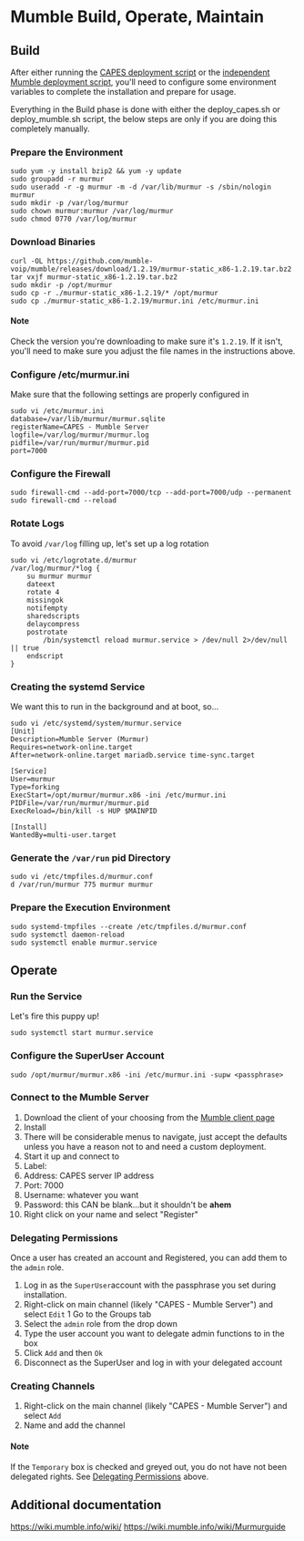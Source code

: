 # Mumble Build, Operate, Maintain

## Build
After either running the [CAPES deployment script](../deploy_capes.sh) or the [independent Mumble deployment script](deploy_mumble.sh), you'll need to configure some environment variables to complete the installation and prepare for usage.

Everything in the Build phase is done with either the deploy_capes.sh or deploy_mumble.sh script, the below steps are only if you are doing this completely manually.

### Prepare the Environment
```
sudo yum -y install bzip2 && yum -y update
sudo groupadd -r murmur
sudo useradd -r -g murmur -m -d /var/lib/murmur -s /sbin/nologin murmur
sudo mkdir -p /var/log/murmur
sudo chown murmur:murmur /var/log/murmur
sudo chmod 0770 /var/log/murmur
```

### Download Binaries
```
curl -OL https://github.com/mumble-voip/mumble/releases/download/1.2.19/murmur-static_x86-1.2.19.tar.bz2
tar vxjf murmur-static_x86-1.2.19.tar.bz2
sudo mkdir -p /opt/murmur
sudo cp -r ./murmur-static_x86-1.2.19/* /opt/murmur
sudo cp ./murmur-static_x86-1.2.19/murmur.ini /etc/murmur.ini
```
#### Note
Check the version you're downloading to make sure it's `1.2.19`. If it isn't, you'll need to make sure you adjust the file names in the instructions above.

### Configure /etc/murmur.ini
Make sure that the following settings are properly configured in
```
sudo vi /etc/murmur.ini
database=/var/lib/murmur/murmur.sqlite
registerName=CAPES - Mumble Server
logfile=/var/log/murmur/murmur.log
pidfile=/var/run/murmur/murmur.pid
port=7000
```

### Configure the Firewall
```
sudo firewall-cmd --add-port=7000/tcp --add-port=7000/udp --permanent
sudo firewall-cmd --reload
```

### Rotate Logs
To avoid `/var/log` filling up, let's set up a log rotation
```
sudo vi /etc/logrotate.d/murmur
/var/log/murmur/*log {
    su murmur murmur
    dateext
    rotate 4
    missingok
    notifempty
    sharedscripts
    delaycompress
    postrotate
        /bin/systemctl reload murmur.service > /dev/null 2>/dev/null || true
    endscript
}
```

### Creating the systemd Service
We want this to run in the background and at boot, so...
```
sudo vi /etc/systemd/system/murmur.service
[Unit]
Description=Mumble Server (Murmur)
Requires=network-online.target
After=network-online.target mariadb.service time-sync.target

[Service]
User=murmur
Type=forking
ExecStart=/opt/murmur/murmur.x86 -ini /etc/murmur.ini
PIDFile=/var/run/murmur/murmur.pid
ExecReload=/bin/kill -s HUP $MAINPID

[Install]
WantedBy=multi-user.target
```
### Generate the `/var/run` pid Directory
```
sudo vi /etc/tmpfiles.d/murmur.conf
d /var/run/murmur 775 murmur murmur
```

### Prepare the Execution Environment
```
sudo systemd-tmpfiles --create /etc/tmpfiles.d/murmur.conf
sudo systemctl daemon-reload
sudo systemctl enable murmur.service
```

## Operate
### Run the Service
Let's fire this puppy up!
```
sudo systemctl start murmur.service
```

### Configure the SuperUser Account
```
sudo /opt/murmur/murmur.x86 -ini /etc/murmur.ini -supw <passphrase>
```

### Connect to the Mumble Server
1. Download the client of your choosing from the [Mumble client page](https://www.mumble.com/mumble-download.php)
1. Install
1. There will be considerable menus to navigate, just accept the defaults unless you have a reason not to and need a custom deployment.
1. Start it up and connect to
  1. Label: <unimportant>
  1. Address: CAPES server IP address
  1. Port: 7000
  1. Username: whatever you want
  1. Password: this CAN be blank...but it shouldn't be **ahem**
1. Right click on your name and select "Register"

### Delegating Permissions
Once a user has created an account and Registered, you can add them to the `admin` role.

1. Log in as the `SuperUser`account with the passphrase you set during installation.
1. Right-click on main channel (likely "CAPES - Mumble Server") and select `Edit`
1 Go to the Groups tab
1. Select the `admin` role from the drop down
1. Type the user account you want to delegate admin functions to in the box
1. Click `Add` and then `Ok`
1. Disconnect as the SuperUser and log in with your delegated account

### Creating Channels
1. Right-click on the main channel (likely "CAPES - Mumble Server") and select `Add`
1. Name and add the channel

#### Note
If the `Temporary` box is checked and greyed out, you do not have not been delegated rights. See [Delegating Permissions](#delegating-permissions) above.

## Additional documentation  
https://wiki.mumble.info/wiki/
https://wiki.mumble.info/wiki/Murmurguide
